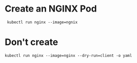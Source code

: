 # Create an NGINX Pod
``` kubectl run nginx --image=ngnix```
# Don't create 
```kubectl run nginx --image=nginx --dry-run=client -o yaml```
